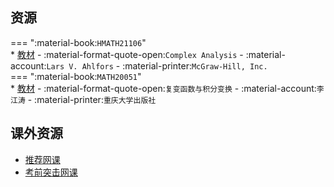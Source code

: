 ## 资源  
=== ":material-book:`HMATH21106`"  
    * [教材](http://api.xtaoa.com/api/lanzou.php?url=https://cqu-openlib.lanzout.com/ianXa26my3sb&type=down) - :material-format-quote-open:`Complex Analysis` - :material-account:`Lars V. Ahlfors` - :material-printer:`McGraw-Hill, Inc.`  
=== ":material-book:`MATH20051`"  
    * [教材](http://api.xtaoa.com/api/lanzou.php?url=https://cqu-openlib.lanzout.com/iHkOg23c156f&type=down) - :material-format-quote-open:`复变函数与积分变换` - :material-account:`李江涛` - :material-printer:`重庆大学出版社`  

## 课外资源
- [推荐网课](https://www.bilibili.com/video/BV1wt41167JQ/)
- [考前突击网课](https://www.bilibili.com/video/BV13K4y1h7wC/)
